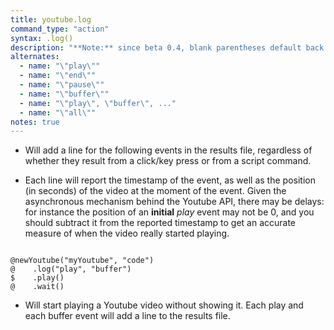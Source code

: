 ```yaml
---
title: youtube.log
command_type: "action"
syntax: .log()
description: "**Note:** since beta 0.4, blank parentheses default back `\"play\"`. In beta 0.3, they default back to `\"all\"`."
alternates:
  - name: "\"play\""
  - name: "\"end\""
  - name: "\"pause\""
  - name: "\"buffer\""
  - name: "\"play\", \"buffer\", ..."
  - name: "\"all\""
notes: true
---
```


+ Will add a line for the following events in the results file, regardless of whether they result from a click/key press or from a script command.

+ Each line will report the timestamp of the event, as well as the position (in seconds) of the video at the moment of the event. Given the asynchronous mechanism behind the Youtube API, there may be delays: for instance the position of an **initial** *play* event may not be 0, and you should subtract it from the reported timestamp to get an accurate measure of when the video really started playing.

<!--more-->

<pre><code class="language-diff-javascript diff-highlight try-">
@newYoutube("myYoutube", "code")
@    .log("play", "buffer")
$    .play()
@    .wait()
</code></pre>

+ Will start playing a Youtube video without showing it. Each play and each buffer event will add a line to the results file.		
